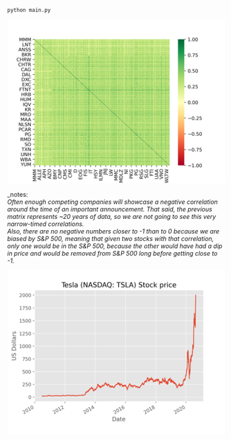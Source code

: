```sh
python main.py
```

![S&P500 correlation matrix](static/sp500_correlation_matrix.png)

_notes:  
_Often enough competing companies will showcase a negative correlation
around the time of an important announcement. That said, the previous matrix
represents ~20 years of data, so we are not going to see this very narrow-timed
correlations._    
_Also, there are no negative numbers closer to -1 than to 0 because
we are biased by S&P 500, meaning that given two stocks with that correlation,
only one would be in the S&P 500, because the other would have had a dip in
price and would be removed from S&P 500 long before getting close to -1._

![Tesla (NASDAQ: TSLA) Stock price (US Dollars) 2010-2020](static/tslaplot.png)
